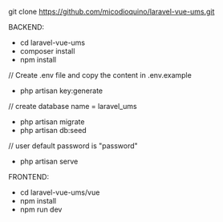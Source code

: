 git clone https://github.com/micodioquino/laravel-vue-ums.git

BACKEND: 

- cd laravel-vue-ums
- composer install
- npm install

// Create .env file and copy the content in .env.example

- php artisan key:generate

// create database name = laravel_ums

- php artisan migrate
- php artisan db:seed

// user default password is "password"

- php artisan serve

FRONTEND: 

- cd laravel-vue-ums/vue
- npm install
- npm run dev


